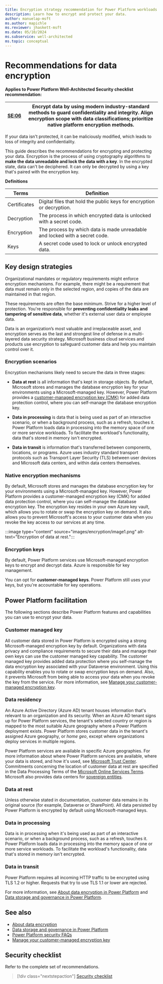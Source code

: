 ```yaml
---
title: Encryption strategy recommendation for Power Platform workloads
description: Learn how to encrypt and protect your data. 
author: manuelap-msft
ms.author: mapichle
ms.reviewer: jhaskett-msft
ms.date: 05/10/2024
ms.subservice: well-architected
ms.topic: conceptual
---
```


# Recommendations for data encryption

**Applies to Power Platform Well-Architected Security checklist recommendation:**

|[SE:06](checklist.md)| **Encrypt data by using modern industry-standard methods to guard confidentiality and integrity. Align encryption scope with data classifications; prioritize native platform encryption methods.** |
|---|---|

If your data isn't protected, it can be maliciously modified, which leads to loss of integrity and confidentiality.

This guide describes the recommendations for encrypting and protecting your data. Encryption is the process of using cryptography algorithms to **make the data unreadable and lock the data with a key**. In the encrypted state, data can't be deciphered. It can only be decrypted by using a key that's paired with the encryption key.

**Definitions** 

| Terms | Definition |
|---|---|
| Certificates | Digital files that hold the public keys for encryption or decryption. |
| Decryption | The process in which encrypted data is unlocked with a secret code. |
| Encryption | The process by which data is made unreadable and locked with a secret code. |
| Keys | A secret code used to lock or unlock encrypted data. |

## Key design strategies

Organizational mandates or regulatory requirements might enforce encryption mechanisms. For example, there might be a requirement that data must remain only in the selected region, and copies of the data are maintained in that region.

These requirements are often the base minimum. Strive for a higher level of protection. You're responsible for **preventing confidentiality leaks and tampering of sensitive data**, whether it's external user data or employee data.

Data is an organization’s most valuable and irreplaceable asset, and encryption serves as the last and strongest line of defense in a multi-layered data security strategy. Microsoft business cloud services and products use encryption to safeguard customer data and help you maintain control over it.

### Encryption scenarios

Encryption mechanisms likely need to secure the data in three stages:

- **Data at rest** is all information that's kept in storage objects. By default, Microsoft stores and manages the database encryption key for your environments using a Microsoft-managed key. However, Power Platform provides a [customer-managed encryption key (CMK)](/power-platform/admin/customer-managed-key) for added data protection control, where you can self-manage the database encryption key.

- **Data in processing** is data that is being used as part of an interactive scenario, or when a background process, such as a refresh, touches it. Power Platform loads data in processing into the memory space of one or more service workloads. To facilitate the workload's functionality, data that's stored in memory isn't encrypted.

- **Data in transit** is information that's transferred between components, locations, or programs. Azure uses industry standard transport protocols such as Transport Layer Security (TLS) between user devices and Microsoft data centers, and within data centers themselves.

### Native encryption mechanisms

By default, Microsoft stores and manages the database encryption key for your environments using a Microsoft-managed key. However, Power Platform provides a customer-managed encryption key (CMK) for added data protection control, where you can self-manage the database encryption key. The encryption key resides in your own Azure key vault, which allows you to rotate or swap the encryption key on demand. It also allows you to prevent Microsoft's access to your customer data when you revoke the key access to our services at any time.

:::image type="content" source="images/encryption/image1.png" alt-text="Encryption of data at rest.":::

### Encryption keys

By default, Power Platform services use Microsoft-managed encryption keys to encrypt and decrypt data. Azure is responsible for key management.

You can opt for **customer-managed keys**. Power Platform still uses your keys, but you're accountable for key operations.

## Power Platform facilitation

The following sections describe Power Platform features and capabilities you can use to encrypt your data.

### Customer managed key

All customer data stored in Power Platform is encrypted using a strong Microsoft-managed encryption key by default. Organizations with data privacy and compliance requirements to secure their data and manage their own keys can use the customer managed key capability. The customer managed key provides added data protection where you self-manage the data encryption key associated with your Dataverse environment. Using this capability enables you to rotate or swap encryption keys on demand. Also, it prevents Microsoft from being able to access your data when you revoke the key from the service. For more information, see [Manage your customer-managed encryption key](/power-platform/admin/customer-managed-key).

### Data residency

An Azure Active Directory (Azure AD) tenant houses information that's relevant to an organization and its security. When an Azure AD tenant signs up for Power Platform services, the tenant's selected country or region is mapped to the most suitable Azure geography where a Power Platform deployment exists. Power Platform stores customer data in the tenant's assigned Azure geography, or *home geo*, except where organizations deploy services in multiple regions.

Power Platform services are available in specific Azure geographies. For more information about where Power Platform services are available, where your data is stored, and how it's used, see [Microsoft Trust Center](https://www.microsoft.com/trustcenter). Commitments concerning the location of customer data at rest are specified in the Data Processing Terms of the [Microsoft Online Services Terms](https://www.microsoftvolumelicensing.com/DocumentSearch.aspx?Mode=3&DocumentTypeId=31). Microsoft also provides data centers for [sovereign entities](/power-platform/admin/regions-overview).

### Data at rest

Unless otherwise stated in documentation, customer data remains in its original source (for example, Dataverse or SharePoint). All data persisted by Power Platform is encrypted by default using Microsoft-managed keys.

### Data in processing

Data is in processing when it's being used as part of an interactive scenario, or when a background process, such as a refresh, touches it. Power Platform loads data in processing into the memory space of one or more service workloads. To facilitate the workload's functionality, data that's stored in memory isn't encrypted.

### Data in transit

Power Platform requires all incoming HTTP traffic to be encrypted using TLS 1.2 or higher. Requests that try to use TLS 1.1 or lower are rejected.

For more information, see [About data encryption in Power Platform](/power-platform/admin/about-encryption) and [Data storage and governance in Power Platform](/power-platform/admin/security/data-storage).

<!--

## Example

The following example shows encryption solutions that you can use to manage keys, certificates, and secrets.

-->

## See also

- [About data encryption](/power-platform/admin/about-encryption)
- [Data storage and governance in Power Platform](/power-platform/admin/security/data-storage)
- [Power Platform security FAQs](/power-platform/admin/security/faqs)
- [Manage your customer-managed encryption key](/power-platform/admin/customer-managed-key)

## Security checklist

Refer to the complete set of recommendations.

> [!div class="nextstepaction"]
> [Security checklist](checklist.md)
